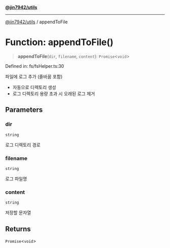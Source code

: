 [**@jin7942/utils**](../README.md)

***

[@jin7942/utils](../README.md) / appendToFile

# Function: appendToFile()

> **appendToFile**(`dir`, `filename`, `content`): `Promise`\<`void`\>

Defined in: fs/fsHelper.ts:30

파일에 로그 추가 (줄바꿈 포함)
- 자동으로 디렉토리 생성
- 로그 디렉토리 용량 초과 시 오래된 로그 제거

## Parameters

### dir

`string`

로그 디렉토리 경로

### filename

`string`

로그 파일명

### content

`string`

저장할 문자열

## Returns

`Promise`\<`void`\>
